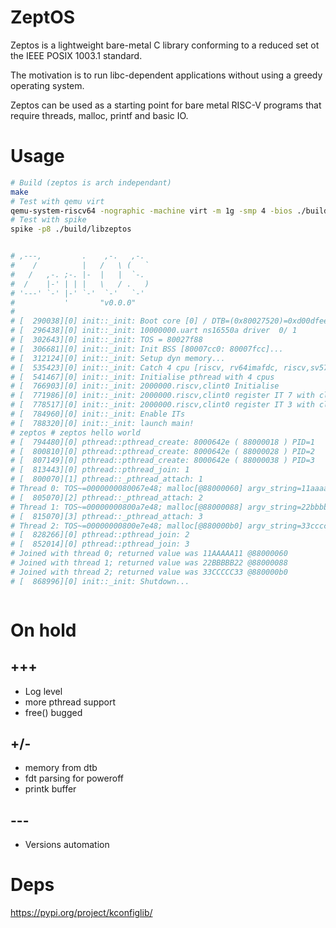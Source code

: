 ZeptOS
======

Zeptos is a lightweight bare-metal C library conforming to a reduced set ot the IEEE POSIX 1003.1 standard.

The motivation is to run libc-dependent applications without using a greedy operating system.

Zeptos can be used as a starting point for bare metal RISC-V programs that require threads, malloc, printf and basic IO.

# Usage

```sh
# Build (zeptos is arch independant)
make
# Test with qemu virt
qemu-system-riscv64 -nographic -machine virt -m 1g -smp 4 -bios ./build/libzeptos
# Test with spike
spike -p8 ./build/libzeptos


# ,---,         .    ,-.   ,-.  
#    /          |   /   \ (   ` 
#   /   ,-. ;-. |-  |   |  `-.  
#  /    |-' | | |   \   / .   ) 
# '---' `-' |-' `-'  `-'   `-'  
#           '       "v0.0.0"
#
# [  290038][0] init::_init: Boot core [0] / DTB=(0x80027520)=0xd00dfeed
# [  296438][0] init::_init: 10000000.uart ns16550a driver  0/ 1
# [  302643][0] init::_init: TOS = 80027f88
# [  306681][0] init::_init: Init BSS [80007cc0: 80007fcc]...
# [  312124][0] init::_init: Setup dyn memory...
# [  535423][0] init::_init: Catch 4 cpu [riscv, rv64imafdc, riscv,sv57]
# [  541467][0] init::_init: Initialise pthread with 4 cpus
# [  766903][0] init::_init: 2000000.riscv,clint0 Initialise
# [  771986][0] init::_init: 2000000.riscv,clint0 register IT 7 with clint_timer_it
# [  778517][0] init::_init: 2000000.riscv,clint0 register IT 3 with clint_ipi_it
# [  784960][0] init::_init: Enable ITs
# [  788320][0] init::_init: launch main!
# zeptos # zeptos hello world 
# [  794480][0] pthread::pthread_create: 8000642e ( 88000018 ) PID=1
# [  800810][0] pthread::pthread_create: 8000642e ( 88000028 ) PID=2
# [  807149][0] pthread::pthread_create: 8000642e ( 88000038 ) PID=3
# [  813443][0] pthread::pthread_join: 1
# [  800070][1] pthread::_pthread_attach: 1
# Thread 0: TOS~=0000000080067e48; malloc[@88000060] argv_string=11aaaaa11->11AAAAA11
# [  805070][2] pthread::_pthread_attach: 2
# Thread 1: TOS~=00000000800a7e48; malloc[@88000088] argv_string=22bbbbb22->22BBBBB22
# [  815070][3] pthread::_pthread_attach: 3
# Thread 2: TOS~=00000000800e7e48; malloc[@880000b0] argv_string=33ccccc33->33CCCCC33
# [  828266][0] pthread::pthread_join: 2
# [  852014][0] pthread::pthread_join: 3
# Joined with thread 0; returned value was 11AAAAA11 @88000060
# Joined with thread 1; returned value was 22BBBBB22 @88000088
# Joined with thread 2; returned value was 33CCCCC33 @880000b0
# [  868996][0] init::_init: Shutdown...



```


# On hold

## +++

* Log level
* more pthread support
* free() bugged

## +/-

* memory from dtb
* fdt parsing for poweroff
* printk buffer

## ---

* Versions automation

# Deps

https://pypi.org/project/kconfiglib/